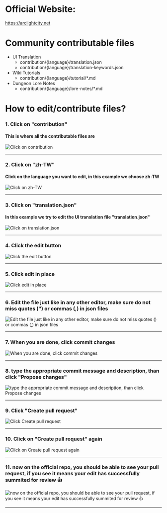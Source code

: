# Official Website:
https://arclightcity.net

# Community contributable files

- UI Translation
  - contribution/{language}/translation.json
  - contribution/{language}/translation-keywords.json
- Wiki Tutorials
  - contribution/{language}/tutorial/*.md
- Dungeon Lore Notes
  - contribution/{language}/lore-notes/*.md

# How to edit/contribute files?

<div><h3>1. Click on &quot;contribution&quot;</h3><h4><p class=&quot;UphintEditor__paragraph&quot; dir=&quot;ltr&quot;><span>This is where all the contributable files are</span></p></h4><img alt="Click on contribution" src="https://api.uphint.com/generate/image/shared/?guideId=8nZjLIxjFajYlpKyX49ei&stepId=GkUVwOWHfPaLbAIzDDQ3G&zoomLevel=1.5&coordX=379.500008225441&coordY=429.0000092983246"/></div><hr/><div><h3>2. Click on &quot;zh-TW&quot;</h3><h4><p class=&quot;UphintEditor__paragraph&quot; dir=&quot;ltr&quot;><span>Click on the language you want to edit, in this example we choose zh-TW</span></p></h4><img alt="Click on zh-TW" src="https://api.uphint.com/generate/image/shared/?guideId=8nZjLIxjFajYlpKyX49ei&stepId=jNphBfTCcs7pDNRjA8RrW&zoomLevel=1.5&coordX=452.1000097990036&coordY=632.5000137090683"/></div><hr/><div><h3>3. Click on &quot;translation.json&quot;</h3><h4><p class=&quot;UphintEditor__paragraph&quot; dir=&quot;ltr&quot;><span>In this example we try to edit the UI translation file &quot;translation.json&quot;</span></p></h4><img alt="Click on translation.json" src="https://api.uphint.com/generate/image/shared/?guideId=8nZjLIxjFajYlpKyX49ei&stepId=ATHYZmr9ZqiZyePdFleD2&zoomLevel=1.5&coordX=500.50001084804535&coordY=504.9000109434128"/></div><hr/><div><h3>4. Click the edit button</h3><img alt="Click the edit button" src="https://api.uphint.com/generate/image/shared/?guideId=8nZjLIxjFajYlpKyX49ei&stepId=ukCtpWEji9vrQHR9OWGI9&zoomLevel=1.5&coordX=1815.0000393390656&coordY=74.80000162124634"/></div><hr/><div><h3>5. Click edit in place</h3><img alt="Click edit in place" src="https://api.uphint.com/generate/image/shared/?guideId=8nZjLIxjFajYlpKyX49ei&stepId=FE6oGMVvr1VTxdnYxAu73&zoomLevel=1.5&coordX=1749.000037908554&coordY=149.60000324249268"/></div><hr/><div><h3>6. Edit the file just like in any other editor, make sure do not miss quotes (&quot;) or commas (,) in json files</h3><img alt="Edit the file just like in any other editor, make sure do not miss quotes () or commas (,) in json files" src="https://api.uphint.com/generate/image/shared/?guideId=8nZjLIxjFajYlpKyX49ei&stepId=7gVCRYPACRq7az9WlkSSu&zoomLevel=1.5&coordX=631.4000136852264&coordY=799.7000173330307"/></div><hr/><div><h3>7. When you are done, click commit changes</h3><img alt="When you are done, click commit changes" src="https://api.uphint.com/generate/image/shared/?guideId=8nZjLIxjFajYlpKyX49ei&stepId=3JG6HU7d7638yAcgICL6U&zoomLevel=1.5&coordX=1773.200038433075&coordY=228.80000495910645"/></div><hr/><div><h3>8. type the appropriate commit message and description, than click &quot;Propose changes&quot;</h3><img alt="type the appropriate commit message and description, than click Propose changes" src="https://api.uphint.com/generate/image/shared/?guideId=8nZjLIxjFajYlpKyX49ei&stepId=pPZ5OfhbNPnjzWcxzl9IH&zoomLevel=1.5&coordX=1126.4000244140625&coordY=655.6000142097473"/></div><hr/><div><h3>9. Click &quot;Create pull request&quot;</h3><img alt="Click Create pull request" src="https://api.uphint.com/generate/image/shared/?guideId=8nZjLIxjFajYlpKyX49ei&stepId=AoohJcOxfJHciQckmYEGN&zoomLevel=1.5&coordX=1474.0000319480896&coordY=385.00000834465027"/></div><hr/><div><h3>10. Click on &quot;Create pull request&quot; again</h3><img alt="Click on Create pull request again" src="https://api.uphint.com/generate/image/shared/?guideId=8nZjLIxjFajYlpKyX49ei&stepId=Be9x9QFyTyemIsUrK21M0&zoomLevel=1.5&coordX=1155.0000250339508&coordY=748.0000162124634"/></div><hr/><div><h3>11. now on the official repo, you should be able to see your pull request, if you see it means your edit has successfully summited for review 👍</h3><img alt="now on the official repo, you should be able to see your pull request, if you see it means your edit has successfully summited for review 👍" src="https://api.uphint.com/generate/image/shared/?guideId=8nZjLIxjFajYlpKyX49ei&stepId=73Y9ezqlB5K5gal3w2qqV&zoomLevel=1.5&coordX=405.90000879764557&coordY=44.000000953674316"/></div><hr/>
